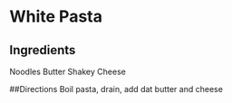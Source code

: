 # White Pasta

## Ingredients
Noodles
Butter
Shakey Cheese

##Directions
Boil pasta, drain, add dat butter and cheese
